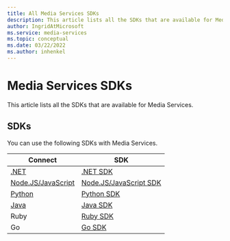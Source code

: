 ```yaml
---
title: All Media Services SDKs
description: This article lists all the SDKs that are available for Media Services.
author: IngridAtMicrosoft
ms.service: media-services
ms.topic: conceptual
ms.date: 03/22/2022
ms.author: inhenkel
---
```


# Media Services SDKs

This article lists all the SDKs that are available for Media Services.

## SDKs

You can use the following SDKs with Media Services.

| Connect | SDK |
| ------- | --- |
| [.NET](configure-connect-dotnet-howto.md) | [.NET SDK](https://docs.microsoft.com/dotnet/api/overview/azure/media-services?view=azure-dotnet) |
| [Node.JS/JavaScript](configure-connect-nodejs-howto.md) | [Node.JS/JavaScript SDK](https://docs.microsoft.com/javascript/api/overview/azure/media-services?view=azure-node-latest)|
| [Python](configure-connect-python-howto.md) | [Python SDK](https://docs.microsoft.com/python/api/overview/azure/media-services?view=azure-python)|
| [Java](configure-connect-java-howto.md) | [Java SDK]()|
| Ruby | [Ruby SDK](https://github.com/Azure/azure-sdk-for-ruby)|
|Go | [Go SDK](https://pkg.go.dev/github.com/Azure/azure-sdk-for-go/sdk/resourcemanager/mediaservices/armmediaservices)|